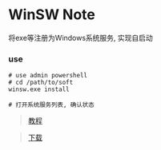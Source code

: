 WinSW Note
==========

将exe等注册为Windows系统服务, 实现自启动

### use

    # use admin powershell
    # cd /path/to/soft
    winsw.exe install

    # 打开系统服务列表, 确认状态

> [教程](https://www.jianshu.com/p/fc9e4ea61e13)

> [下载](https://github.com/kohsuke/winsw/releases)
